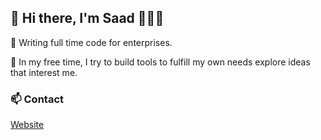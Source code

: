 ## 👋 Hi there, I'm Saad 👨🏻‍💻

🏦 Writing full time code for enterprises.

🔎 In my free time, I try to build tools to fulfill my own needs explore ideas that interest me.

### 📫 Contact
[Website](https://www.saad.sh/)
